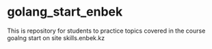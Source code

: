 # golang_start_enbek
This is repository for students to practice topics covered in the course goalng start on site skills.enbek.kz

